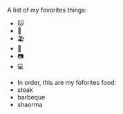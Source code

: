 A list of my fovorites things:
* 🐱
* 🚗
* 🏖️
* 📴
* 📷
* 💻
- In order, this are my foforites food:
- steak
- barbeque
- shaorma
